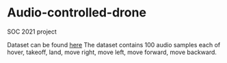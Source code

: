 # Audio-controlled-drone
SOC 2021 project

Dataset can be found [here](https://drive.google.com/drive/u/1/folders/1C3Y-C8MWiFWBAa3McXtOVRZI57CWVlDW)
The dataset contains 100 audio samples each of hover, takeoff, land, move right, move left, move forward, move backward.
